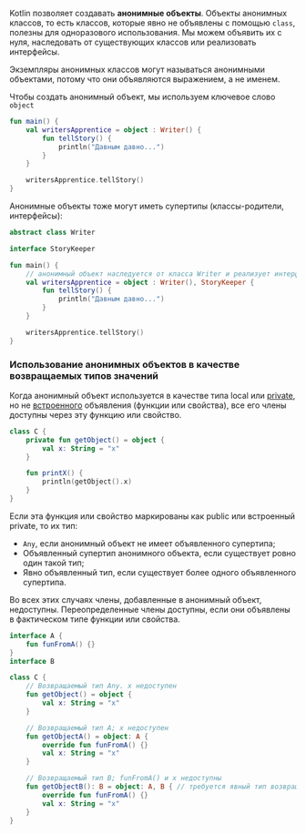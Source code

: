 Kotlin позволяет создавать **анонимные объекты**. Объекты анонимных классов, то есть классов, которые явно не объявлены с помощью `class`, полезны для одноразового использования. Мы можем объявить их с нуля, наследовать от существующих классов или реализовать интерфейсы.

Экземпляры анонимных классов могут называться анонимными объектами, потому что они объявляются выражением, а не именем.

Чтобы создать анонимный объект, мы используем ключевое слово `object`

```kotlin
fun main() {
    val writersApprentice = object : Writer() {
        fun tellStory() {
            println("Давным давно...")
        }
    }

    writersApprentice.tellStory()
} 
```

Анонимные объекты тоже могут иметь супертипы (классы-родители, интерфейсы):

```kotlin
abstract class Writer

interface StoryKeeper

fun main() {
    // анонимный объект наследуется от класса Writer и реализует интерфейс StoryKeeper
    val writersApprentice = object : Writer(), StoryKeeper {
        fun tellStory() {
            println("Давным давно...")
        }
    }

    writersApprentice.tellStory()
} 
```

### Использование анонимных объектов в качестве возвращаемых типов значений

Когда анонимный объект используется в качестве типа local или [private](https://kotlinlang.ru/docs/visibility-modifiers.html#packages), но не [встроенного](https://kotlinlang.ru/docs/inline-functions.html) объявления (функции или свойства), все его члены доступны через эту функцию или свойство.

```kotlin
class C {
    private fun getObject() = object {
        val x: String = "x"
    }

    fun printX() {
        println(getObject().x)
    }
}
```

Если эта функция или свойство маркированы как public или встроенный private, то их тип:

- `Any`, если анонимный объект не имеет объявленного супертипа;
- Объявленный супертип анонимного объекта, если существует ровно один такой тип;
- Явно объявленный тип, если существует более одного объявленного супертипа.

Во всех этих случаях члены, добавленные в анонимный объект, недоступны. Переопределенные члены доступны, если они объявлены в фактическом типе функции или свойства.

```kotlin
interface A {
    fun funFromA() {}
}
interface B

class C {
    // Возвращаемый тип Any. x недоступен
    fun getObject() = object {
        val x: String = "x"
    }

    // Возвращаемый тип A; x недоступен
    fun getObjectA() = object: A {
        override fun funFromA() {}
        val x: String = "x"
    }

    // Возвращаемый тип B; funFromA() и x недоступны
    fun getObjectB(): B = object: A, B { // требуется явный тип возвращаемого значения
        override fun funFromA() {}
        val x: String = "x"
    }
}
```